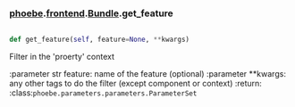 ### [phoebe](phoebe.md).[frontend](phoebe.frontend.md).[Bundle](phoebe.frontend.Bundle.md).get_feature

```py

def get_feature(self, feature=None, **kwargs)

```



Filter in the 'proerty' context

:parameter str feature: name of the feature (optional)
:parameter **kwargs: any other tags to do the filter
    (except component or context)
:return: :class:`phoebe.parameters.parameters.ParameterSet`

